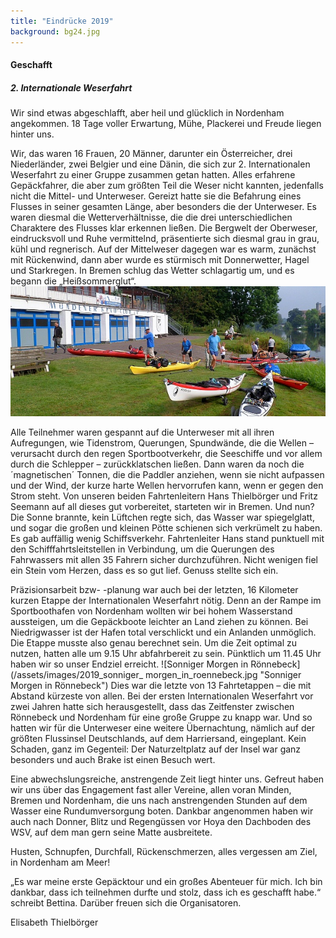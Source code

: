 ```yaml
---
title: "Eindrücke 2019"
background: bg24.jpg
---
```


#### Geschafft      



##### 2. Internationale Weserfahrt       


Wir sind etwas abgeschlafft, aber heil und glücklich in Nordenham angekommen.
18 Tage voller Erwartung, Mühe, Plackerei und Freude liegen hinter uns.

Wir, das waren 16 Frauen, 20 Männer, darunter ein Österreicher, drei Niederländer, zwei Belgier und eine Dänin, die sich zur 2. Internationalen Weserfahrt zu einer Gruppe zusammen getan hatten. Alles erfahrene Gepäckfahrer, die aber zum größten Teil die Weser nicht kannten, jedenfalls nicht die Mittel- und Unterweser. Gereizt hatte sie die Befahrung eines Flusses in seiner gesamten Länge, aber besonders die der Unterweser. Es waren diesmal die Wetterverhältnisse, die die drei unterschiedlichen Charaktere des Flusses klar erkennen ließen. Die Bergwelt der Oberweser, eindrucksvoll und Ruhe vermittelnd, präsentierte sich diesmal grau in grau, kühl und regnerisch. Auf der Mittelweser dagegen war es warm, zunächst mit Rückenwind, dann aber wurde es stürmisch mit Donnerwetter, Hagel und Starkregen. In Bremen schlug das Wetter schlagartig um, und es begann die „Heißsommerglut“. 
![Start in Hann Münden](/assets/images/2019_start_in_hann_muenden.jpg
 "Start in Hann Münden")

Alle Teilnehmer waren gespannt auf die Unterweser mit all ihren Aufregungen, wie Tidenstrom, Querungen, Spundwände, die die Wellen – verursacht durch den regen Sportbootverkehr, die Seeschiffe und vor allem durch die Schlepper – zurückklatschen ließen. Dann waren da noch die ´magnetischen´ Tonnen, die die Paddler anziehen, wenn sie nicht aufpassen und der Wind, der kurze harte Wellen hervorrufen kann, wenn er gegen den Strom steht. Von unseren beiden Fahrtenleitern Hans Thielbörger und Fritz Seemann auf all dieses gut vorbereitet, starteten wir in Bremen. Und nun? Die Sonne brannte, kein Lüftchen regte sich, das Wasser war spiegelglatt, und sogar die großen und kleinen Pötte schienen sich verkrümelt zu haben. Es gab auffällig wenig Schiffsverkehr. Fahrtenleiter Hans stand punktuell mit den Schifffahrtsleitstellen in Verbindung, um die Querungen des Fahrwassers mit allen 35 Fahrern sicher durchzuführen. Nicht wenigen fiel ein Stein vom Herzen, dass es so gut lief. Genuss stellte sich ein.

Präzisionsarbeit bzw- -planung war auch bei der letzten, 16 Kilometer kurzen Etappe der Internationalen Weserfahrt nötig. Denn an der Rampe im Sportboothafen von Nordenham wollten wir bei hohem Wasserstand aussteigen, um die Gepäckboote leichter an Land ziehen zu können. Bei Niedrigwasser ist der Hafen total verschlickt und ein Anlanden unmöglich. Die Etappe musste also genau berechnet sein. Um die Zeit optimal zu nutzen, hatten alle um 9.15 Uhr abfahrbereit zu sein. Pünktlich um 11.45 Uhr haben wir so unser Endziel erreicht. 
![Sonniger Morgen in Rönnebeck](/assets/images/2019_sonniger_ morgen_in_roennebeck.jpg
 "Sonniger Morgen in Rönnebeck")
Dies war die letzte von 13 Fahrtetappen – die mit Abstand kürzeste von allen. Bei der ersten Internationalen Weserfahrt vor zwei Jahren hatte sich herausgestellt, dass das Zeitfenster zwischen Rönnebeck und Nordenham für eine große Gruppe zu knapp war. Und so hatten wir für die Unterweser eine weitere Übernachtung, nämlich auf der größten Flussinsel Deutschlands, auf dem Harriersand, eingeplant. Kein Schaden, ganz im Gegenteil: Der Naturzeltplatz auf der Insel war ganz besonders und auch Brake ist einen Besuch wert.

Eine abwechslungsreiche, anstrengende Zeit liegt hinter uns. Gefreut haben wir uns über das Engagement fast aller Vereine, allen voran Minden, Bremen und Nordenham, die uns nach anstrengenden Stunden auf dem Wasser eine Rundumversorgung boten. Dankbar angenommen haben wir auch nach Donner, Blitz und Regengüssen vor Hoya den Dachboden des WSV, auf dem man gern seine Matte ausbreitete.

Husten, Schnupfen, Durchfall, Rückenschmerzen, alles vergessen am Ziel, in Nordenham am Meer!

„Es war meine erste Gepäcktour und ein großes Abenteuer für mich. Ich bin dankbar, dass ich teilnehmen durfte und stolz, dass ich es geschafft habe.“ schreibt Bettina. Darüber freuen sich die Organisatoren.

Elisabeth Thielbörger

